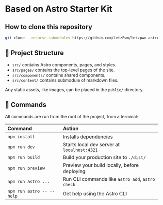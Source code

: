 # Based on Astro Starter Kit

## How to clone this repository

```bash
git clone --recurse-submodules https://github.com/LetzPwn/letzpwn-astro.git
```


## 🚀 Project Structure

- `src/` contains Astro components, pages, and styles.
- `src/pages/` contains the top-level pages of the site.
- `src/components/` contains shared components.
- `src/content/` contains submodule of markdown files.

Any static assets, like images, can be placed in the `public/` directory.

## 🧞 Commands

All commands are run from the root of the project, from a terminal:

| Command                   | Action                                           |
| :------------------------ | :----------------------------------------------- |
| `npm install`             | Installs dependencies                            |
| `npm run dev`             | Starts local dev server at `localhost:4321`      |
| `npm run build`           | Build your production site to `./dist/`          |
| `npm run preview`         | Preview your build locally, before deploying     |
| `npm run astro ...`       | Run CLI commands like `astro add`, `astro check` |
| `npm run astro -- --help` | Get help using the Astro CLI                     |
